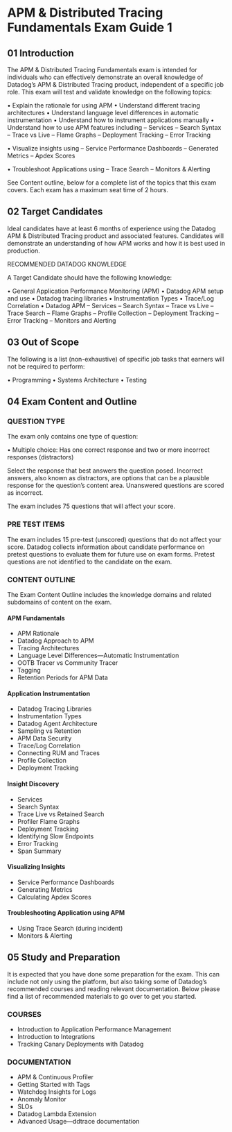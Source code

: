# APM & Distributed Tracing Fundamentals Exam Guide 1

## 01 Introduction
The APM & Distributed Tracing Fundamentals exam is intended for individuals
who can effectively demonstrate an overall knowledge of Datadog’s APM &
Distributed Tracing product, independent of a specific job role.
This exam will test and validate knowledge on the following topics:

  • Explain the rationale for using APM
  • Understand different tracing architectures
  • Understand language level differences in automatic instrumentation
  • Understand how to instrument applications manually
  • Understand how to use APM features including
   – Services
   – Search Syntax
   – Trace vs Live
   – Flame Graphs
   – Deployment Tracking
   – Error Tracking

• Visualize insights using
– Service Performance Dashboards
– Generated Metrics
– Apdex Scores

• Troubleshoot Applications using
– Trace Search
– Monitors & Alerting

See Content outline, below for a complete list of the topics that this exam covers.
Each exam has a maximum seat time of 2 hours.

## 02 Target Candidates
Ideal candidates have at least 6 months of experience using the Datadog
APM & Distributed Tracing product and associated features. Candidates will
demonstrate an understanding of how APM works and how it is best used
in production.

RECOMMENDED DATADOG KNOWLEDGE

A Target Candidate should have the following knowledge:

• General Application Performance Monitoring (APM)
• Datadog APM setup and use
• Datadog tracing libraries
• Instrumentation Types
• Trace/Log Correlation
• Datadog APM
  – Services
  – Search Syntax
  – Trace vs Live
  – Trace Search
  – Flame Graphs
  – Profile Collection
  – Deployment Tracking
  – Error Tracking
  – Monitors and Alerting


## 03 Out of Scope
The following is a list (non-exhaustive) of specific job tasks that earners will
not be required to perform:

• Programming
• Systems Architecture
• Testing

## 04 Exam Content and Outline
### QUESTION TYPE
The exam only contains one type of question:

• Multiple choice: Has one correct response and two or more incorrect responses (distractors)

Select the response that best answers the question posed. Incorrect answers, also known as distractors, are options that can be a plausible response for the question’s content area. Unanswered questions are scored as incorrect.

The exam includes 75 questions that will affect your score.

### PRE TEST ITEMS
The exam includes 15 pre-test (unscored) questions that do not affect your score. Datadog collects information about candidate performance on pretest questions to evaluate them for future use on exam forms. Pretest questions are not identified to the candidate on the exam.

### CONTENT OUTLINE
The Exam Content Outline includes the knowledge domains and related subdomains of content on the exam.

#### APM Fundamentals
  - APM Rationale
  - Datadog Approach to APM
  - Tracing Architectures
  - Language Level Differences—Automatic Instrumentation
  - OOTB Tracer vs Community Tracer
  - Tagging
  - Retention Periods for APM Data

#### Application Instrumentation
  - Datadog Tracing Libraries
  - Instrumentation Types
  - Datadog Agent Architecture
  - Sampling vs Retention
  - APM Data Security
  - Trace/Log Correlation
  - Connecting RUM and Traces
  - Profile Collection
  - Deployment Tracking

#### Insight Discovery
  - Services
  - Search Syntax
  - Trace Live vs Retained Search
  - Profiler Flame Graphs
  - Deployment Tracking
  - Identifying Slow Endpoints
  - Error Tracking
  - Span Summary

#### Visualizing Insights
  - Service Performance Dashboards
  - Generating Metrics
  - Calculating Apdex Scores

#### Troubleshooting Application using APM
  - Using Trace Search (during incident)
  - Monitors & Alerting

## 05 Study and Preparation
It is expected that you have done some preparation for the exam. This can
include not only using the platform, but also taking some of Datadog’s recommended
courses and reading relevant documentation. Below please find a
list of recommended materials to go over to get you started.

### COURSES
  - Introduction to Application Performance Management
  - Introduction to Integrations
  - Tracking Canary Deployments with Datadog

### DOCUMENTATION
  - APM & Continuous Profiler
  - Getting Started with Tags
  - Watchdog Insights for Logs
  - Anomaly Monitor
  - SLOs
  - Datadog Lambda Extension
  - Advanced Usage—ddtrace documentation
